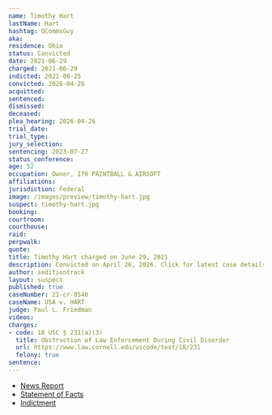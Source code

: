 ```yaml
---
name: Timothy Hart
lastName: Hart
hashtag: QCommsGuy
aka:
residence: Ohio
status: Convicted
date: 2021-06-29
charged: 2021-06-29
indicted: 2021-08-25
convicted: 2026-04-26
acquitted:
sentenced:
dismissed:
deceased:
plea_hearing: 2026-04-26
trial_date:
trial_type:
jury_selection:
sentencing: 2023-07-27
status_conference:
age: 52
occupation: Owner, I70 PAINTBALL & AIRSOFT
affiliations:
jurisdiction: Federal
image: /images/preview/timothy-hart.jpg
suspect: timothy-hart.jpg
booking:
courtroom:
courthouse:
raid:
perpwalk:
quote:
title: Timothy Hart charged on June 29, 2021
description: Convicted on April 26, 2026. Click for latest case details.
author: seditiontrack
layout: suspect
published: true
caseNumber: 21-cr-0540
caseName: USA v. HART
judge: Paul L. Friedman
videos:
charges:
- code: 18 USC § 231(a)(3)
  title: Obstruction of Law Enforcement During Civil Disorder
  url: https://www.law.cornell.edu/uscode/text/18/231
  felony: true
sentence:
---
```

- [News Report](https://www.wusa9.com/article/news/national/capitol-riots/i70-paintball-and-airsoft-owner-charged-in-capitol-riots-wearing-qanon-gear-timothy-hart/65-b2582dd8-1272-4dd0-817c-e56829faf180)
- [Statement of Facts](https://www.justice.gov/usao-dc/case-multi-defendant/file/1408076/download)
- [Indictment](https://storage.courtlistener.com/recap/gov.uscourts.dcd.234955/gov.uscourts.dcd.234955.18.0_2.pdf)
